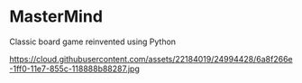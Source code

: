 # MasterMind
Classic board game reinvented using Python

https://cloud.githubusercontent.com/assets/22184019/24994428/6a8f266e-1ff0-11e7-855c-118888b88287.jpg

